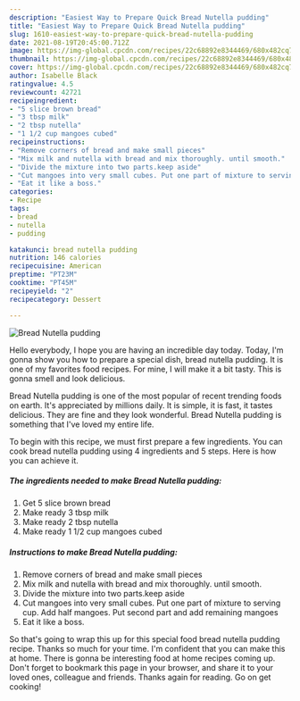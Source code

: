 ```yaml
---
description: "Easiest Way to Prepare Quick Bread Nutella pudding"
title: "Easiest Way to Prepare Quick Bread Nutella pudding"
slug: 1610-easiest-way-to-prepare-quick-bread-nutella-pudding
date: 2021-08-19T20:45:00.712Z
image: https://img-global.cpcdn.com/recipes/22c68892e8344469/680x482cq70/bread-nutella-pudding-recipe-main-photo.jpg
thumbnail: https://img-global.cpcdn.com/recipes/22c68892e8344469/680x482cq70/bread-nutella-pudding-recipe-main-photo.jpg
cover: https://img-global.cpcdn.com/recipes/22c68892e8344469/680x482cq70/bread-nutella-pudding-recipe-main-photo.jpg
author: Isabelle Black
ratingvalue: 4.5
reviewcount: 42721
recipeingredient:
- "5 slice brown bread"
- "3 tbsp milk"
- "2 tbsp nutella"
- "1 1/2 cup mangoes cubed"
recipeinstructions:
- "Remove corners of bread and make small pieces"
- "Mix milk and nutella with bread and mix thoroughly. until smooth."
- "Divide the mixture into two parts.keep aside"
- "Cut mangoes into very small cubes. Put one part of mixture to serving cup. Add half mangoes. Put second part and add remaining mangoes"
- "Eat it like a boss."
categories:
- Recipe
tags:
- bread
- nutella
- pudding

katakunci: bread nutella pudding 
nutrition: 146 calories
recipecuisine: American
preptime: "PT23M"
cooktime: "PT45M"
recipeyield: "2"
recipecategory: Dessert

---
```



![Bread Nutella pudding](https://img-global.cpcdn.com/recipes/22c68892e8344469/680x482cq70/bread-nutella-pudding-recipe-main-photo.jpg)

Hello everybody, I hope you are having an incredible day today. Today, I'm gonna show you how to prepare a special dish, bread nutella pudding. It is one of my favorites food recipes. For mine, I will make it a bit tasty. This is gonna smell and look delicious.

Bread Nutella pudding is one of the most popular of recent trending foods on earth. It's appreciated by millions daily. It is simple, it is fast, it tastes delicious. They are fine and they look wonderful. Bread Nutella pudding is something that I've loved my entire life.




To begin with this recipe, we must first prepare a few ingredients. You can cook bread nutella pudding using 4 ingredients and 5 steps. Here is how you can achieve it.

<!--inarticleads1-->

##### The ingredients needed to make Bread Nutella pudding:

1. Get 5 slice brown bread
1. Make ready 3 tbsp milk
1. Make ready 2 tbsp nutella
1. Make ready 1 1/2 cup mangoes cubed




<!--inarticleads2-->

##### Instructions to make Bread Nutella pudding:

1. Remove corners of bread and make small pieces
1. Mix milk and nutella with bread and mix thoroughly. until smooth.
1. Divide the mixture into two parts.keep aside
1. Cut mangoes into very small cubes. Put one part of mixture to serving cup. Add half mangoes. Put second part and add remaining mangoes
1. Eat it like a boss.




So that's going to wrap this up for this special food bread nutella pudding recipe. Thanks so much for your time. I'm confident that you can make this at home. There is gonna be interesting food at home recipes coming up. Don't forget to bookmark this page in your browser, and share it to your loved ones, colleague and friends. Thanks again for reading. Go on get cooking!
